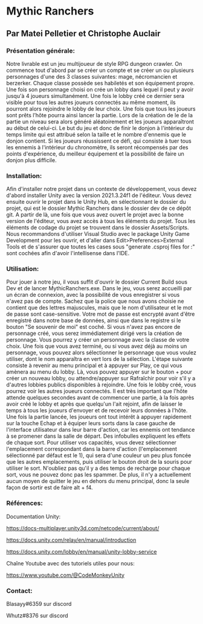 # Mythic Ranchers

## Par Matei Pelletier et Christophe Auclair

### Présentation générale:
Notre livrable est un jeu multijoueur de style RPG dungeon crawler. On commence tout d'abord par se créer un compte et se créer un ou plusieurs personnages d'une des 3 classes suivantes: mage, nécromancien et berzerker. Chaque classe possède ses habiletés et son équipement propre. Une fois son personnage choisi on crée un lobby dans lequel il peut y avoir jusqu'à 4 joueurs simultanément. Une fois le lobby créé ce dernier sera visible pour tous les autres joueurs connectés au même moment, ils pourront alors rejoindre le lobby de leur choix. Une fois que tous les joueurs sont prêts l’hôte pourra ainsi lancer la partie. Lors de la création de le de la partie un niveau sera alors généré aléatoirement et les joueurs apparaîtront au début de celui-ci. Le but du jeu et donc de finir le donjon à l'intérieur du temps limite qui est attribué selon la taille et le nombre d'ennemis que le donjon contient. Si les joueurs réussissent ce défi, qui consiste à tuer tous les ennemis à l'intérieur du chronomètre, ils seront récompensés par des points d'expérience, du meilleur équipement et la possibilité de faire un donjon plus difficile.

### Installation:
Afin d'installer notre projet dans un contexte de développement, vous devez d'abord installer Unity avec la version 2021.3.24f1 de l'éditeur. Vous devez ensuite ouvrir le projet dans le Unity Hub, en sélectionnant le dossier du projet, qui est le dossier Mythic Ranchers dans le dossier dev de ce dépôt git. A partir de là, une fois que vous avez ouvert le projet avec la bonne version de l'éditeur, vous avez accès à tous les éléments du projet. Tous les éléments de codage du projet se trouvent dans le dossier Assets/Scripts. Nous recommandons d'utiliser Visual Studio avec le package Unity Game Development pour les ouvrir, et d'aller dans Edit>Preferences>External Tools et de s'assurer que toutes les cases sous "generate .csproj files for :" sont cochées afin d'avoir l'intellisense dans l'IDE.

### Utilisation:
Pour jouer à notre jeu, il vous suffit d'ouvrir le dossier Current Build sous Dev et de lancer MythicRanchers.exe. Dans le jeu, vous serez accueilli par un écran de connexion, avec la possibilité de vous enregistrer si vous n'avez pas de compte. Sachez que la police que nous avons choisie ne contient que des lettres majuscules, mais que le nom d'utilisateur et le mot de passe sont case-sensitive. Votre mot de passe est encrypté avant d'être enregistré dans notre base de données, ainsi que dans le registre si le bouton "Se souvenir de moi" est coché. Si vous n'avez pas encore de personnage créé, vous serez immédiatement dirigé vers la création de personnage. Vous pourrez y créer un personnage avec la classe de votre choix. Une fois que vous avez terminé, ou si vous avez déjà au moins un personnage, vous pouvez alors sélectionner le personnage que vous voulez utiliser, dont le nom apparaîtra en vert lors de la sélection. L'étape suivante consiste à revenir au menu principal et à appuyer sur Play, ce qui vous amènera au menu du lobby. Là, vous pouvez appuyer sur le bouton + pour créer un nouveau lobby, ou attendre/appuyer sur Rafraîchir pour voir s'il y a d'autres lobbies publics disponibles à rejoindre. Une fois le lobby créé, vous pourrez voir les autres joueurs connectés. Il est très important que l'hôte attende quelques secondes avant de commencer une partie, à la fois après avoir créé le lobby et après que quelqu'un l'ait rejoint, afin de laisser le temps à tous les joueurs d'envoyer et de recevoir leurs données à l'hôte. Une fois la partie lancée, les joueurs ont tout intérêt à appuyer rapidement sur la touche Echap et à équiper leurs sorts dans la case gauche de l'interface utilisateur dans leur barre d'action, car les ennemis ont tendance à se promener dans la salle de départ. Des infobulles expliquent les effets de chaque sort. Pour utiliser vos capacités, vous devez sélectionner l'emplacement correspondant dans la barre d'action (l'emplacement sélectionné par défaut est le 1), qui sera d'une couleur un peu plus foncée que les autres emplacements, puis utiliser le bouton droit de la souris pour utiliser le sort. N'oubliez pas qu'il y a des temps de recharge pour chaque sort, vous ne pouvez donc pas les spammer. De plus, il n'y a actuellement aucun moyen de quitter le jeu en dehors du menu principal, donc la seule façon de sortir est de faire alt + f4.

### Références:
Documentation Unity:

https://docs-multiplayer.unity3d.com/netcode/current/about/

https://docs.unity.com/relay/en/manual/introduction

https://docs.unity.com/lobby/en/manual/unity-lobby-service

Chaîne Youtube avec des tutoriels utiles pour nous:

https://www.youtube.com/@CodeMonkeyUnity

### Contact:
Blasayy#6359 sur discord

Whutz#8376 sur discord
